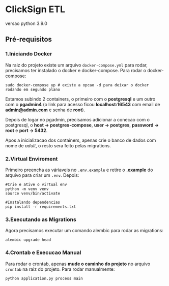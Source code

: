 # ClickSign ETL

versao python 3.9.0

## Pré-requisitos

### 1.Iniciando Docker

Na raiz do projeto existe um arquivo `docker-compose.yml` para rodar, precisamos ter instalado o docker e docker-compose. Para rodar o docker-compose:


    sudo docker-compose up # existe a opcao -d para deixar o docker rodando em segundo plano
    
Estamos subindo 2 containers, o primeiro com o **postgresql** e um outro com o **pgadmin4** (o link para acesso ficou **localhost:16543** com email de **admin@admin.com** e senha de **root**).

Depois de logar no pgadmin, precisamos adicionar a conecao com o postgresql, o **host -> postgres-compose**, **user -> postgres**, **password -> root** e **port -> 5432**.

Apos a inicializacao dos containers, apenas crie o banco de dados com nome de *adult*, o resto sera feito pelas migrations.

### 2.Virtual Enviroment

Primeiro preencha as váriaveis no `.env.example` e retire o **.example** do arquivo para criar um `.env`. Depois:

    #Crie e ative o virtual env
    python -m venv venv
    source venv/bin/activate
    
    #Instalando dependencias
    pip install -r requirements.txt

### 3.Executando as Migrations

Agora precisamos executar um comando alembic para rodar as migrations:


    alembic upgrade head

### 4.Crontab e Execucao Manual

Para rodar o crontab, apenas **mude o caminho do projeto** no arquivo `crontab` na raiz do projeto. Para rodar manualmente:

    python application.py process main